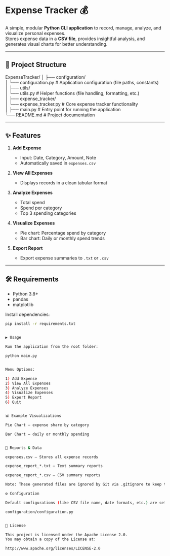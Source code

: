 # Expense Tracker 💰

A simple, modular **Python CLI application** to record, manage, analyze, and visualize personal expenses.  
Stores expense data in a **CSV file**, provides insightful analysis, and generates visual charts for better understanding.

---

## 📂 Project Structure

ExpenseTracker/
│
├── configuration/\
│ └── configuration.py # Application configuration (file paths, constants)\
│
├── utils/\
│ └── utils.py # Helper functions (file handling, formatting, etc.)\
│
├── expense_tracker/\
│ └── expense_tracker.py # Core expense tracker functionality\
│
├── main.py # Entry point for running the application\
└── README.md # Project documentation


---

## ✨ Features

1. **Add Expense**
   - Input: Date, Category, Amount, Note
   - Automatically saved in `expenses.csv`

2. **View All Expenses**
   - Displays records in a clean tabular format

3. **Analyze Expenses**
   - Total spend
   - Spend per category
   - Top 3 spending categories

4. **Visualize Expenses**
   - Pie chart: Percentage spend by category
   - Bar chart: Daily or monthly spend trends

5. **Export Report**
   - Export expense summaries to `.txt` or `.csv`

---

## 🛠 Requirements

- Python 3.8+
- pandas
- matplotlib

Install dependencies:
```bash
pip install -r requirements.txt


▶️ Usage

Run the application from the root folder:

python main.py


Menu Options:

1) Add Expense
2) View All Expenses
3) Analyze Expenses
4) Visualize Expenses
5) Export Report
6) Quit


📊 Example Visualizations

Pie Chart – expense share by category

Bar Chart – daily or monthly spending


📄 Reports & Data

expenses.csv – Stores all expense records

expense_report_*.txt – Text summary reports

expense_report_*.csv – CSV summary reports

Note: These generated files are ignored by Git via .gitignore to keep the repo clean.

⚙️ Configuration

Default configurations (like CSV file name, date formats, etc.) are set in:

configuration/configuration.py


📜 License

This project is licensed under the Apache License 2.0.
You may obtain a copy of the License at:

http://www.apache.org/licenses/LICENSE-2.0

